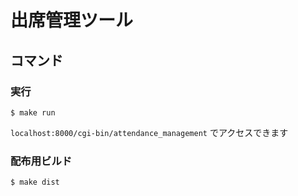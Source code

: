 # 出席管理ツール

## コマンド

### 実行

```
$ make run
```

`localhost:8000/cgi-bin/attendance_management` でアクセスできます

### 配布用ビルド

```
$ make dist
```
